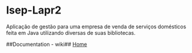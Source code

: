 # Isep-Lapr2
Aplicação de gestão para uma empresa de venda de serviços domésticos feita em Java utilizando diversas de suas bibliotecas. 

##Documentation - wiki##
  [Home]()
